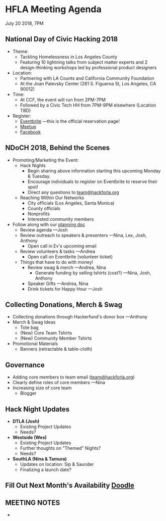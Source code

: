 # HFLA Meeting Agenda
July 20 2018, 7PM

## National Day of Civic Hacking 2018
  * Theme:
    * Tackling Homelessness in Los Angeles County
    * Featuring 10 lightning talks from subject matter experts and 2 design-thinking workshops led by professional product designers
  * Location:
    * Partnering with LA Counts and California Community Foundation
    * At the Joan Palevsky Center (281 S. Figueroa St, Los Angeles, CA 90012)
  * Time:
    * At CCF, the event will run from 2PM-7PM
    * Followed by a Civic Tech HH from 7PM-9PM elsewhere (Location TBD)
  * Register:
    * [Eventbrite](http://eventbrite.com/e/national-day-of-civic-hacking-2018-tickets-48223021355) —this is the official reservation page!
    * [Meetup](https://www.meetup.com/hackforla/events/252682699/)
    * [Facebook](http://facebook.com/events/234840060460199)

## NDoCH 2018, Behind the Scenes
  * Promoting/Marketing the Event:
    * Hack Nights
      * Begin sharing above information starting this upcoming Monday & Tuesday.
      * Encourage individuals to register on Eventbrite to reserve their spot!
      * Direct any questions to team@hackforla.org
    * Reaching Within Our Networks
      * City officials (Los Angeles, Santa Monica)
      * County officials
      * Nonprofits
      * Interested community members
  * Follow along with our [planning doc](https://docs.google.com/document/d/1-VFS6JzLtSH5MCPX5PGGjH8Swg9GqKD2VvgFhzNTWNk/edit?usp=sharing)
    * Review agenda —Josh
    * Review outreach to speakers & presenters —Nina, Lex, Josh, Anthony
      * Open call in Ev's upcoming email
    * Review volunteers & tasks —Andrea
      * Open call on Eventbrite (volunteer ticket)
    * Things that have to do with money!
      * Review swag & merch —Andrea, Nina
        * Generate funding by selling tshirts (cost?) —Nina, Josh, Anthony
      * Speaker Gifts —Andrea, Nina
      * Drink tickets for Happy Hour —Josh

## Collecting Donations, Merch & Swag  
  * Collecting donations through Hackerfund's donor box —Anthony
  * Merch & Swag Ideas
    * Tote bag
    * (New) Core Team Tshirts
    * (New) Community Member Tshirts
  * Promotional Materials
    * Banners (retractable & table-cloth)

## Governance
  * Adding core members to team email (team@hackforla.org)
  * Clearly define roles of core members —Nina
  * Increasing size of core team
    * Blogger

## Hack Night Updates
  * **DTLA (Josh)**
    * Existing Project Updates
    * Needs?
  * **Westside (Wes)**
    * Existing Project Updates
    * Further thoughts on "Themed" Nights?
    * Needs?
  * **SouthLA (Nina & Tamura)**
    * Updates on location: Sip & Saunder
    * Finalizing a launch date?

## Fill Out Next Month's Availability [Doodle](https://doodle.com/poll/3wnynp6f74dn9iwk)

## MEETING NOTES
*
